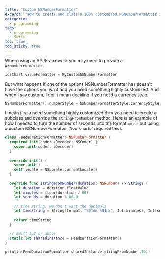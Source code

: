 ```yaml
---
title: "Custom NSNumberFormatter" 
excerpt: "How to create and class a 100% customized NSNumberFormatter in Swift. Useful when frameworks (*cough* 'ios-charts') require a NSNumberFormatter for value formatting."
categories:
  - programming
tags:
  - programming
  - Swift
toc: true
toc_sticky: true
---
```

When using an API/Framework you may need to provide a `NSNumberFormatter`. 

```swift
iosChart.valueFormatter = MyCustomNSNumberFormatter
```

But what happens if one of the options NSNumberFormatter has doesn't have the options you want and you need something highly customized. And when I say custom, I don't mean deciding if you need a currency style.

```swift
NSNumberFormatter().numberStyle = NSNumberFormatterStyle.CurrencyStyle
```

I mean if you need something highly customized then you need to create a subclass and override the `stringFromNumber` method. Here is an example of how I needed to turn the number of seconds into the format `mm:ss` but using a custom NSNumberFormatter ('ios-charts' required this).

```swift
class FeedDurationFormatter: NSNumberFormatter {
  required init(coder aDecoder: NSCoder) {
    super.init(coder: aDecoder)
  }
  
  override init() {
    super.init()
    self.locale = NSLocale.currentLocale()
  }
  
  override func stringFromNumber(duration: NSNumber) -> String? {
    let duration = duration.floatValue
    let minutes = floor(duration / 60)
    let seconds = duration % 60.0
    
    // time string, we don't want the decimals
    let timeString = String(format: "%01dm %01ds", Int(minutes), Int(seconds))
    
    return timeString
  }
  
  // Swift 1.2 or above
  static let sharedInstance = FeedDurationFormatter()
}

println(FeedDurationFormatter.sharedInstance.stringFromNumber(10))
```

